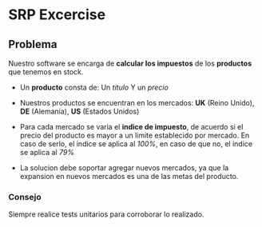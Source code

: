 # SRP Excercise

## Problema

Nuestro software se encarga de **calcular los impuestos** de los **productos** que tenemos en stock.

- Un **producto** consta de: Un *titulo* Y un *precio*

- Nuestros productos se encuentran en los mercados: **UK** (Reino Unido), **DE** (Alemania), **US** (Estados Unidos) 

- Para cada mercado se varia el **indice de impuesto**, de acuerdo si el precio del producto es mayor a un limite establecido por mercado. En caso de serlo, el indice se aplica al *100%*, en caso de que no, el indice se aplica al *79%*

- La solucion debe soportar agregar nuevos mercados, ya que la expansion en nuevos mercados es una de las metas del producto.

### Consejo

Siempre realice tests unitarios para corroborar lo realizado.
